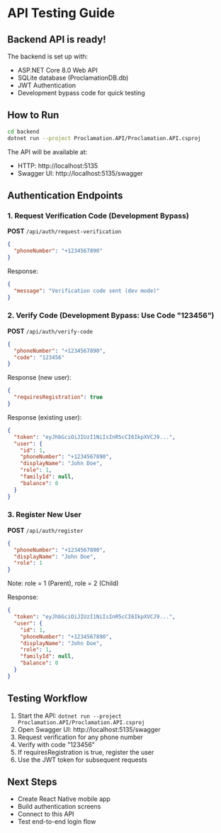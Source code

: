 # API Testing Guide

## Backend API is ready!

The backend is set up with:
- ASP.NET Core 8.0 Web API
- SQLite database (ProclamationDB.db)
- JWT Authentication
- Development bypass code for quick testing

## How to Run

```bash
cd backend
dotnet run --project Proclamation.API/Proclamation.API.csproj
```

The API will be available at:
- HTTP: http://localhost:5135
- Swagger UI: http://localhost:5135/swagger

## Authentication Endpoints

### 1. Request Verification Code (Development Bypass)
**POST** `/api/auth/request-verification`

```json
{
  "phoneNumber": "+1234567890"
}
```

Response:
```json
{
  "message": "Verification code sent (dev mode)"
}
```

### 2. Verify Code (Development Bypass: Use Code "123456")
**POST** `/api/auth/verify-code`

```json
{
  "phoneNumber": "+1234567890",
  "code": "123456"
}
```

Response (new user):
```json
{
  "requiresRegistration": true
}
```

Response (existing user):
```json
{
  "token": "eyJhbGciOiJIUzI1NiIsInR5cCI6IkpXVCJ9...",
  "user": {
    "id": 1,
    "phoneNumber": "+1234567890",
    "displayName": "John Doe",
    "role": 1,
    "familyId": null,
    "balance": 0
  }
}
```

### 3. Register New User
**POST** `/api/auth/register`

```json
{
  "phoneNumber": "+1234567890",
  "displayName": "John Doe",
  "role": 1
}
```

Note: role = 1 (Parent), role = 2 (Child)

Response:
```json
{
  "token": "eyJhbGciOiJIUzI1NiIsInR5cCI6IkpXVCJ9...",
  "user": {
    "id": 1,
    "phoneNumber": "+1234567890",
    "displayName": "John Doe",
    "role": 1,
    "familyId": null,
    "balance": 0
  }
}
```

## Testing Workflow

1. Start the API: `dotnet run --project Proclamation.API/Proclamation.API.csproj`
2. Open Swagger UI: http://localhost:5135/swagger
3. Request verification for any phone number
4. Verify with code "123456"
5. If requiresRegistration is true, register the user
6. Use the JWT token for subsequent requests

## Next Steps

- Create React Native mobile app
- Build authentication screens
- Connect to this API
- Test end-to-end login flow

